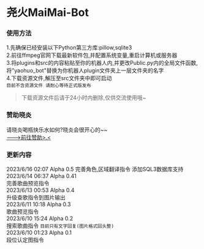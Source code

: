 # 尧火MaiMai-Bot
### 使用方法
1.先确保已经安装以下Python第三方库:pillow,sqlite3  
2.前往ffmpeg官网下载最新软件包,并配置系统变量,重启计算机或服务器  
3.将plugins和src的内容粘贴至你的机器人内,并更改Public.py内的全局文件函数,将"yaohuo_bot"替换为你机器人plugin文件夹上一层文件夹的名字  
4.下载资源文件,解压至src文件夹中即可启动  
`目前不含资源文件 请耐心等待正式版发布`  
>下载资源文件后请于24小时内删除,仅供交流使用哦~
### 赞助晓炎
请晓炎喝瓶快乐水如何?晓炎会很开心的~~  
[--->前往赞助>.<](https://afdian.net/a/YaoHuo-Bot)
### 更新内容
2023/6/16 02:07 Alpha 0.5
完善角色,区域翻译指令 添加SQL3数据库支持
2023/6/14 06:37 Alpha 0.41  
完善歌曲预览指令  
2023/6/13 00:53 Alpha 0.4  
升级查歌指令到图片输出  
2023/6/11 10:18 Alpha 0.3  
歌曲预览指令  
2023/6/10 15:24 Alpha 0.2  
搜索歌曲指令 `目前只有文字回复(图片格式回头整)`  
2023/6/10 01:23 Alpha 0.1  
段位认定图指令    